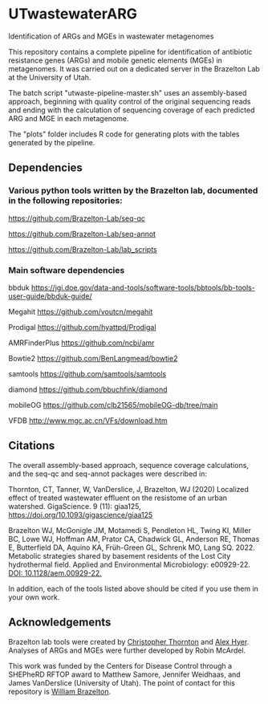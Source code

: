 # UTwastewaterARG
Identification of ARGs and MGEs in wastewater metagenomes

This repository contains a complete pipeline for identification of antibiotic resistance genes (ARGs) and mobile genetic elements (MGEs) in metagenomes. It was carried out on a dedicated server in the Brazelton Lab at the University of Utah. 

The batch script "utwaste-pipeline-master.sh" uses an assembly-based approach, beginning with quality control of the original sequencing reads and ending with the calculation of sequencing coverage of each predicted ARG and MGE in each metagenome. 

The "plots" folder includes R code for generating plots with the tables generated by the pipeline.

## Dependencies
### Various python tools written by the Brazelton lab, documented in the following repositories:
https://github.com/Brazelton-Lab/seq-qc

https://github.com/Brazelton-Lab/seq-annot

https://github.com/Brazelton-Lab/lab_scripts

### Main software dependencies
bbduk https://jgi.doe.gov/data-and-tools/software-tools/bbtools/bb-tools-user-guide/bbduk-guide/

Megahit https://github.com/voutcn/megahit

Prodigal https://github.com/hyattpd/Prodigal

AMRFinderPlus https://github.com/ncbi/amr

Bowtie2 https://github.com/BenLangmead/bowtie2

samtools https://github.com/samtools/samtools

diamond https://github.com/bbuchfink/diamond

mobileOG https://github.com/clb21565/mobileOG-db/tree/main

VFDB http://www.mgc.ac.cn/VFs/download.htm


## Citations
The overall assembly-based approach, sequence coverage calculations, and the seq-qc and seq-annot packages were described in:

Thornton, CT, Tanner, W, VanDerslice, J, Brazelton, WJ (2020) Localized effect of treated wastewater effluent on the resistome of an urban watershed. GigaScience. 9 (11): giaa125, https://doi.org/10.1093/gigascience/giaa125

Brazelton WJ, McGonigle JM, Motamedi S, Pendleton HL, Twing KI, Miller BC, Lowe WJ, Hoffman AM, Prator CA, Chadwick GL, Anderson RE, Thomas E, Butterfield DA, Aquino KA, Früh-Green GL, Schrenk MO, Lang SQ. 2022. Metabolic strategies shared by basement residents of the Lost City hydrothermal field. Applied and Environmental Microbiology: e00929-22. [DOI: 10.1128/aem.00929-22.](https://doi.org/10.1128/aem.00929-22)

In addition, each of the tools listed above should be cited if you use them in your own work.

## Acknowledgements
Brazelton lab tools were created by [Christopher Thornton](https://github.com/cnthornton) and [Alex Hyer](https://github.com/TheOneHyer). Analyses of ARGs and MGEs were further developed by Robin McArdel.

This work was funded by the Centers for Disease Control through a SHEPheRD RFTOP award to Matthew Samore, Jennifer Weidhaas, and James VanDerslice (University of Utah). The point of contact for this repository is [William Brazelton](https://wbrazelton.github.io/).
